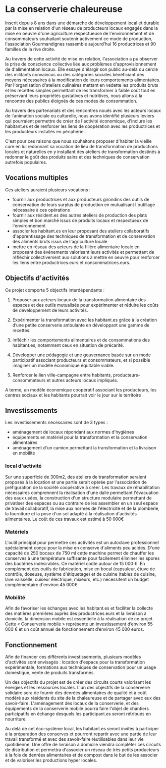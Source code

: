 # La conserverie chaleureuse

Inscrit depuis 8 ans dans une démarche de développement local et durable par la mise en relation d'un réseau de producteurs locaux engagés dans la mise en oeuvre d'une agriculture respectueuse de l'environnement et de consommateurs souhaitant soutenir activement ce mode de production, l'association Gourmandignes rassemble aujourd'hui 16 productrices et 90 familles de la rive droite.

Au travers de cette activité de mise en relation, l'association a pu observer la prise de conscience collective liée aux problèmes d'approvisionnement de d'alimentation locaux. Elle essaye d'élargir son public au-delà du cercle des militants convaincus ou des catégories sociales bénéficiant des moyens nécessaires à la modification de leurs comportements alimentaires. Par l'organisation d'ateliers culinaires mettant en vedette les produits bruts et les recettes simples permettant de les transformer à faible coût tout en préservant leurs propriétés gustatives et nutritives, nous allons à la rencontre des publics éloignés de ces modes de consommation. 

Au travers des partenariats et des rencontres noués avec les acteurs locaux de l'animation sociale ou culturelle, nous avons identifié plusieurs leviers qui pourraient permettre de créer de l'activité économique, d'inclure les habitant.es et de renforcer les liens de coopération avec les productrices et les producteurs installés en périphérie. 

C'est pour ces raisons que nous souhaitons proposer d'habiter la vieille cure en lui redonnant sa vocation de lieu de transformation de productions locales et naturelles en y installant des ateliers de transformation destinés à redonner le goût des produits sains et des techniques de conservation autrefois populaires.

## Vocations multiples

Ces ateliers auraient plusieurs vocations : 

* fournir aux productrices et aux producteurs girondins des outils de conservation de leurs surplus de production en mutualisant l'outillage nécessaire à ces opérations
* fournir aux résident.es des autres ateliers de production des plats simples et bon marché issus de produits locaux et respectueux de l'environnement
* associer les habitant.es en leur proposant des ateliers collaboratifs d'apprentissage des techniques de transformation et de conservation des aliments bruts issus de l'agriculture locale
* mettre en réseau des acteurs de la filière alimentaire locale en proposant des événements valorisant leurs activités et permettant de réfléchir collectivement aux solutions à mettre en oeuvre pour renforcer les liens entre productrices.eurs et consommatrices.eurs.

## Objectifs d'activités

Ce projet comporte 5 objectifs interdépendants :

1. Proposer aux acteurs locaux de la transformation alimentaire des espaces et des outils mutualisés pour expérimenter et réduire les coûts de développement de leurs activités. 
2. Expérimenter la transformation avec les habitant.es grâce à la création d’une petite conserverie  ambulante en développant une gamme de recettes.

2. Infléchir les comportements alimentaires et de consommations des habitant.es, notamment ceux en situation de précarité.

3. Développer une pédagogie et une gouvernance basée sur un mode participatif associant producteurs et consommateurs, et si possible imaginer un modèle économique équitable viable.

4. Renforcer le lien ville-campagne entre habitants, producteurs-consommateurs et autres acteurs locaux impliqués.

A terme, un modèle économique coopératif associant les producteurs, les centres sociaux et les habitants pourrait voir le jour sur le territoire

## Investissements

Les investissements nécessaires sont de 3 types : 

* aménagement de locaux répondant aux normes d'hygiènes
* équipements en matériel pour la transformation et la conservation alimentaires
* aménagement d'un camion permettant la transformation et la livraison en mobilité

### local d'activité

Sur une superficie de 300m2, des ateliers de transformation seraient proposés à la location et une partie serait opérée par l'association de préfiguration de la société coopérative à créer. Les travaux de réhabilitation nécessaires comprennent la réalisation d'une dalle permettant l'évacuation des eaux usées, la construction d'un structure modulaire permettant de privatiser des espaces ou au contraire de les assembler en un seul espace de travail collaboratif, la mise aux normes de l'électricité et de la plomberie, la fourniture et la pose d'un sol adapté à la réalisation d'activités alimentaires. Le coût de ces travaux est estimé à 50 000€

### Matériels

L'outil principal pour permettre ces activités est un autoclave professionnel spécialement conçu pour la mise en conserve d'aliments peu acides. D'une capacité de 250 bocaux de 750 ml cette machine permet de chauffer les conserves à une température suffisante pour facilement éliminer les spores des bactéries indésirables. Ce matériel coûte autour de 15 000 €. En complément des outils de fabrication, mise en bocal (capsuleur, étuve de contrôle, doseuse, système d'étiquetage) et de cuisine (tables de cuisine, lave vaisselle, cuiseur électrique, mixeurs, etc.) nécessitent un budget complémentaire d'environ 45 000€ 

### Mobilité

Afin de favoriser les échanges avec les habitant.es et faciliter la collecte des matières premières auprès des productrices.eurs et la livraison à domicile, la dimension mobile est essentielle à la réalisation de ce projet. Cette « Conserverie mobile » représente un investissement d’environ 55 000 € et un coût annuel de fonctionnement d’environ 45 000 euros.

## Fonctionnement

Afin de financer ces différents investissements, plusieurs modèles d'activités sont envisagés : location d'espace pour la transformation expérimentale, formations aux techniques de conservation pour un usage domestique, vente de produits transformés. 

Un des objectifs du projet est de créer des circuits courts valorisant les énergies et les ressources locales. L'un des objectifs de la conserverie solidaire sera de fournir des denrées alimentaires de qualité et à coût modéré aux résidents du site de la chaleureuse et de partager avec eux des savoir-faire. L'aménagement des locaux de la conserverie, et des équipements de la conserverie mobile pourra faire l'objet de chantiers participatifs en échange desquels les participant.es seront rétribués en nourriture. 

Au delà de cet éco-système local, les habitant.es seront invités à participer à la préparation des conserves et pourront repartir avec une partie de leur travail transformé et avec des savoir-faire réutilisables dans leur vie quotidienne. Une offre de livraison à domicile viendra compléter ces circuits de distribution et permettra d'associer un réseau de très petits producteurs à la fois de denrées alimentaires et de compost dans le but de les associer et de valoriser les productions hyper locales.

 